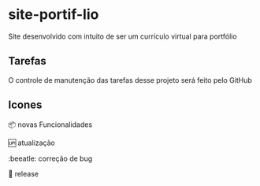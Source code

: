 # site-portif-lio

Site desenvolvido com intuito de ser um currículo virtual para portfólio

## Tarefas

O controle de manutenção das tarefas desse projeto será feito pelo GitHub

## Icones 

:package: novas Funcionalidades 

:up: atualização

:beeatle: correção de bug

:checkered_flag: release